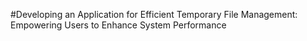 #Developing an Application for Efficient Temporary File Management: 
Empowering Users to Enhance System Performance 
